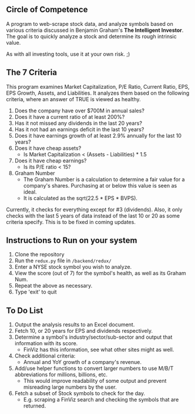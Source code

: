 ## Circle of Competence
A program to web-scrape stock data, and analyze symbols based on various criteria discussed in Benjamin Graham's __The Intelligent Investor__. The goal is to quickly analyze a stock and determine its rough intrinsic value.

As with all investing tools, use it at your own risk. ;)

## The 7 Criteria
This program examines Market Capitalization, P/E Ratio, Current Ratio, EPS, EPS Growth, Assets, and Liabilities. It analyzes them based on the following criteria, where an answer of TRUE is viewed as healthy.
1. Does the company have over $700M in annual sales? 
2. Does it have a current ratio of at least 200%?
3. Has it not missed any dividends in the last 20 years?
4. Has it not had an earnings deficit in the last 10 years?
5. Does it have earnings growth of at least 2.9% annually for the last 10 years?
6. Does it have cheap assets?
	* Is Market Capitalization < (Assets - Liabilities) * 1.5
7. Does it have cheap earnings?
	* Is its P/E ratio < 15?
8. Graham Number
	* The Graham Number is a calculation to determine a fair value for a company's shares. Purchasing at or below this value is seen as ideal.
	* It is calculated as the sqrt(22.5 * EPS * BVPS).

Currently, it checks for everything except for #3 (dividends). Also, it only checks with the last 5 years of data instead of the last 10 or 20 as some criteria specify. This is to be fixed in coming updates.

## Instructions to Run on your system
1. Clone the repository
2. Run the `redux.py` file in `/backend/redux/`
3. Enter a NYSE stock symbol you wish to analyze.
4. View the score (out of 7) for the symbol's health, as well as its Graham Num.
5. Repeat the above as necessary.
6. Type 'exit' to quit

## To Do List
1. Output the analysis results to an Excel document.
2. Fetch 10, or 20 years for EPS and dividends respectively.
3. Determine a symbol's industry/sector/sub-sector and output that information with its score.
	* FinViz has this information, see what other sites might as well.
4. Check additional criteria:
	* Annual and YoY growth of a company's revenue.
5. Add/use helper functions to convert larger numbers to use M/B/T abbreviations for millions, billions, etc.
	* This would improve readability of some output and prevent misreading large numbers by the user.
6. Fetch a subset of Stock symbols to check for the day.
	* E.g. scraping a FinViz search and checking the symbols that are returned.
